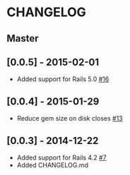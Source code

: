 # CHANGELOG

## Master

## [0.0.5] - 2015-02-01

- Added support for Rails 5.0 [#16](https://github.com/heroku/rails_serve_static_assets/pull/16)

## [0.0.4] - 2015-01-29

- Reduce gem size on disk closes [#13](https://github.com/heroku/rails_serve_static_assets/issues/13)

## [0.0.3] - 2014-12-22

- Added support for Rails 4.2 [#7](https://github.com/heroku/rails_serve_static_assets/pull/7)
- Added CHANGELOG.md
